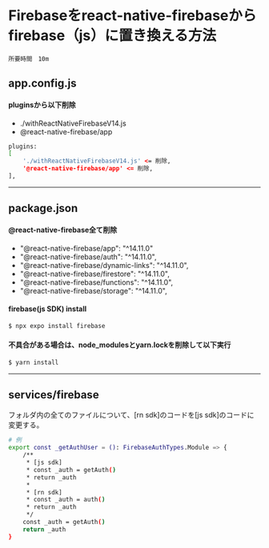 
# Firebaseをreact-native-firebaseからfirebase（js）に置き換える方法

```
所要時間　10m
```

## app.config.js
#### pluginsから以下削除
- ./withReactNativeFirebaseV14.js
- @react-native-firebase/app
```sh
plugins: 
[
    './withReactNativeFirebaseV14.js' <= 削除,
    '@react-native-firebase/app' <= 削除,
],
```

---

## package.json

#### @react-native-firebase全て削除
- "@react-native-firebase/app": "^14.11.0"
- "@react-native-firebase/auth": "^14.11.0",
- "@react-native-firebase/dynamic-links": "^14.11.0",
- "@react-native-firebase/firestore": "^14.11.0",
- "@react-native-firebase/functions": "^14.11.0",
- "@react-native-firebase/storage": "^14.11.0",

#### firebase(js SDK) install
```sh
$ npx expo install firebase
```

#### 不具合がある場合は、node_modulesとyarn.lockを削除して以下実行
```sh
$ yarn install
```

---

## services/firebase
フォルダ内の全てのファイルについて、[rn sdk]のコードを[js sdk]のコードに変更する。
```sh
# 例
export const _getAuthUser = (): FirebaseAuthTypes.Module => {
    /**
     * [js sdk]
     * const _auth = getAuth()
     * return _auth
     * 
     * [rn sdk]
     * const _auth = auth()
     * return _auth
     */
    const _auth = getAuth()
    return _auth
}
```